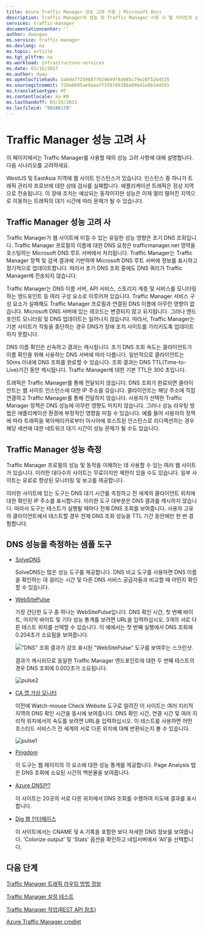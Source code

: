 ```yaml
---
title: Azure Traffic Manager 성능 고려 사항 | Microsoft Docs
description: Traffic Manager의 성능 및 Traffic Manager 사용 시 웹 사이트의 성능을 테스트 하는 방법에 대한 이
services: traffic-manager
documentationcenter: ''
author: duongau
ms.service: traffic-manager
ms.devlang: na
ms.topic: article
ms.tgt_pltfrm: na
ms.workload: infrastructure-services
ms.date: 03/16/2017
ms.author: duau
ms.openlocfilehash: 5a0de772598877029649f8a985c79e28f5264535
ms.sourcegitcommit: f28ebb95ae9aaaff3f87d8388a09b41e0b3445b5
ms.translationtype: HT
ms.contentlocale: ko-KR
ms.lasthandoff: 03/29/2021
ms.locfileid: "98186178"
---
```

# <a name="performance-considerations-for-traffic-manager"></a>Traffic Manager 성능 고려 사

이 페이지에서는 Traffic Manager를 사용할 때의 성능 고려 사항에 대해 설명합니다. 다음 시나리오를 고려하세요.

WestUS 및 EastAsia 지역에 웹 사이트 인스턴스가 있습니다. 인스턴스 중 하나가 트래픽 관리자 프로브에 대한 상태 검사를 실패합니다. 애플리케이션 트래픽은 정상 지역으로 전송됩니다. 이 장애 조치는 예상되는 동작이지만 성능은 이제 멀리 떨어진 지역으로 이동하는 트래픽의 대기 시간에 따라 문제가 될 수 있습니다.

## <a name="performance-considerations-for-traffic-manager"></a>Traffic Manager 성능 고려 사

Traffic Manager가 웹 사이트에 미칠 수 있는 유일한 성능 영향은 초기 DNS 조회입니다. Traffic Manager 프로필의 이름에 대한 DNS 요청은 trafficmanager.net 영역을 호스팅하는 Microsoft DNS 루트 서버에서 처리됩니다. Traffic Manager는 Traffic Manager 정책 및 검색 결과에 기반하여 Microsoft DNS 루트 서버에 정보를 표시하고 정기적으로 업데이트합니다. 따라서 초기 DNS 조회 중에도 DNS 쿼리가 Traffic Manager에 전송되지 않습니다.

Traffic Manager는 DNS 이름 서버, API 서비스, 스토리지 계층 및 서비스를 모니터링 하는 엔드포인트 등 여러 구성 요소로 이루어져 있습니다. Traffic Manager 서비스 구성 요소가 실패해도 Traffic Manager 프로필과 연결된 DNS 이름에 아무런 영향이 없습니다. Microsoft DNS 서버에 있는 레코드는 변경되지 않고 유지됩니다. 그러나 엔드포인트 모니터링 및 DNS 업데이트는 일어나지 않습니다. 따라서, Traffic Manager는 기본 사이트가 작동을 중단하는 경우 DNS가 장애 조치 사이트를 가리키도록 업데이트하지 못합니다.

DNS 이름 확인은 신속하고 결과는 캐시됩니다. 초기 DNS 조회 속도는 클라이언트가 이름 확인을 위해 사용하는 DNS 서버에 따라 다릅니다. 일반적으로 클라이언트는 50ms 이내에 DNS 조회를 완료할 수 있습니다. 조회 결과는 DNS TTL(Time-to-Live)기간 동안 캐시됩니다. Traffic Manager에 대한 기본 TTL은 300 초입니다.

트래픽은 Traffic Manager를 통해 전달되지 않습니다. DNS 조회가 완료되면 클라이언트는 웹 사이트 인스턴스에 대한 IP 주소를 갖습니다. 클라이언트는 해당 주소에 직접 연결하고 Traffic Manager를 통해 전달하지 않습니다. 사용자가 선택한 Traffic Manager 정책은 DNS 성능에 아무런 영향도 미치지 않습니다. 그러나 성능 라우팅 방법은 애플리케이션 환경에 부정적인 영향을 미칠 수 있습니다. 예를 들어 사용자의 정책에 따라 트래픽을 북아메리카로부터 아시아에 호스트된 인스턴스로 리디렉션하는 경우 해당 세션에 대한 네트워크 대기 시간이 성능 문제가 될 수도 있습니다.

## <a name="measuring-traffic-manager-performance"></a>Traffic Manager 성능 측정

Traffic Manager 프로필의 성능 및 동작을 이해하는 데 사용할 수 있는 여러 웹 사이트가 있습니다. 이러한 대다수의 사이트는 무료이지만 제한이 있을 수도 있습니다. 일부 사이트는 유료로 향상된 모니터링 및 보고를 제공합니다.

이러한 사이트에 있는 도구는 DNS 대기 시간를 측정하고 전 세계의 클라이언트 위치에 대한 확인된 IP 주소를 표시합니다. 이러한 도구 대부분은 DNS 결과를 캐시하지 않습니다. 따라서 도구는 테스트가 실행될 때마다 전체 DNS 조회를 보여줍니다. 사용자 고유의 클라이언트에서 테스트할 경우 전체 DNS 조회 성능을 TTL 기간 동안에만 한 번 경험합니다.

## <a name="sample-tools-to-measure-dns-performance"></a>DNS 성능을 측정하는 샘플 도구

* [SolveDNS](https://www.solvedns.com/dns-comparison/)

    SolveDNS는 많은 성능 도구를 제공합니다. DNS 비교 도구를 사용하면 DNS 이름을 확인하는 데 걸리는 시간 및 다른 DNS 서비스 공급자들과 비교할 때 어떤지 확인할 수 있습니다.

* [WebSitePulse](https://www.websitepulse.com/help/tools.php)

    가장 간단한 도구 중 하나는 WebSitePulse입니다. DNS 확인 시간, 첫 번째 바이트, 마지막 바이트 및 기타 성능 통계를 보려면 URL을 입력하십시오. 3개의 서로 다른 테스트 위치를 선택할 수 있습니다. 이 예에서는 첫 번째 실행에서 DNS 조회에 0.204초가 소요됨을 보여줍니다.

    !["DNS" 조회 결과가 강조 표시된 "WebSitePulse" 도구를 보여주는 스크린샷.](./media/traffic-manager-performance-considerations/traffic-manager-web-site-pulse.png)

    결과가 캐시되므로 동일한 Traffic Manager 엔드포인트에 대한 두 번째 테스트의 경우 DNS 조회에 0.002초가 소요됩니다.

    ![pulse2](./media/traffic-manager-performance-considerations/traffic-manager-web-site-pulse2.png)

* [CA 앱 가상 모니터](https://asm.ca.com/en/checkit.php)

    이전에 Watch-mouse Check Website 도구로 알려진 이 사이트는 여러 지리적 지역의 DNS 확인 시간을 동시에 보여줍니다. DNS 확인 시간, 연결 시간 및 여러 지리적 위치에서의 속도를 보려면 URL을 입력하십시오. 이 테스트를 사용하면 어떤 호스티드 서비스가 전 세계의 서로 다른 위치에 대해 반환되는지 볼 수 있습니다.

    ![pulse1](./media/traffic-manager-performance-considerations/traffic-manager-web-site-watchmouse.png)

* [Pingdom](https://tools.pingdom.com/)

    이 도구는 웹 페이지의 각 요소에 대한 성능 통계를 제공합니다. Page Analysis 탭은 DNS 조회에 소요된 시간의 백분율을 보여줍니다.

* [Azure DNS란?](https://www.whatsmydns.net/)

    이 사이트는 20곳의 서로 다른 위치에서 DNS 조회를 수행하여 지도에 결과를 표시합니다.

* [Dig 웹 인터페이스](https://www.digwebinterface.com)

    이 사이트에서는 CNAME 및 A 기록을 포함한 보다 자세한 DNS 정보를 보여줍니다. 'Colorize output' 및 'Stats' 옵션을 확인하고 네임서버에서 ‘All’을 선택합니다.

## <a name="next-steps"></a>다음 단계

[Traffic Manager 트래픽 라우팅 방법 정보](traffic-manager-routing-methods.md)

[Traffic Manager 설정 테스트](traffic-manager-testing-settings.md)

[Traffic Manager 작업(REST API 참조)](/previous-versions/azure/reference/hh758255(v=azure.100))

[Azure Traffic Manager cmdlet](/powershell/module/az.trafficmanager)